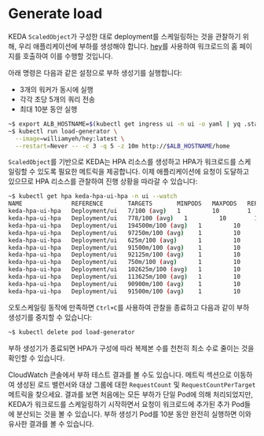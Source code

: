 # Generate load

KEDA `ScaledObject`가 구성한 대로 deployment를 스케일링하는 것을 관찰하기 위해, 우리 애플리케이션에 부하를 생성해야 합니다. [hey](https://github.com/rakyll/hey)를 사용하여 워크로드의 홈 페이지를 호출하여 이를 수행할 것입니다.

아래 명령은 다음과 같은 설정으로 부하 생성기를 실행합니다:

* 3개의 워커가 동시에 실행&#x20;
* 각각 초당 5개의 쿼리 전송&#x20;
* 최대 10분 동안 실행&#x20;

```bash
~$ export ALB_HOSTNAME=$(kubectl get ingress ui -n ui -o yaml | yq .status.loadBalancer.ingress[0].hostname)
~$ kubectl run load-generator \
  --image=williamyeh/hey:latest \
  --restart=Never -- -c 3 -q 5 -z 10m http://$ALB_HOSTNAME/home
```

`ScaledObject`를 기반으로 KEDA는 HPA 리소스를 생성하고 HPA가 워크로드를 스케일링할 수 있도록 필요한 메트릭을 제공합니다. 이제 애플리케이션에 요청이 도달하고 있으므로 HPA 리소스를 관찰하여 진행 상황을 따라갈 수 있습니다:

```bash
~$ kubectl get hpa keda-hpa-ui-hpa -n ui --watch
NAME              REFERENCE       TARGETS       MINPODS   MAXPODS   REPLICAS   AGE
keda-hpa-ui-hpa   Deployment/ui   7/100 (avg)   1         10        1          7m58s
keda-hpa-ui-hpa   Deployment/ui   778/100 (avg)   1         10        1          8m33s
keda-hpa-ui-hpa   Deployment/ui   194500m/100 (avg)   1         10        4          8m48s
keda-hpa-ui-hpa   Deployment/ui   97250m/100 (avg)    1         10        8          9m3s
keda-hpa-ui-hpa   Deployment/ui   625m/100 (avg)      1         10        8          9m18s
keda-hpa-ui-hpa   Deployment/ui   91500m/100 (avg)    1         10        8          9m33s
keda-hpa-ui-hpa   Deployment/ui   92125m/100 (avg)    1         10        8          9m48s
keda-hpa-ui-hpa   Deployment/ui   750m/100 (avg)      1         10        8          10m
keda-hpa-ui-hpa   Deployment/ui   102625m/100 (avg)   1         10        8          10m
keda-hpa-ui-hpa   Deployment/ui   113625m/100 (avg)   1         10        8          11m
keda-hpa-ui-hpa   Deployment/ui   90900m/100 (avg)    1         10        10         11m
keda-hpa-ui-hpa   Deployment/ui   91500m/100 (avg)    1         10        10         12m
```

오토스케일링 동작에 만족하면 `Ctrl+C`를 사용하여 관찰을 종료하고 다음과 같이 부하 생성기를 중지할 수 있습니다:

```bash
~$ kubectl delete pod load-generator
```

부하 생성기가 종료되면 HPA가 구성에 따라 복제본 수를 천천히 최소 수로 줄이는 것을 확인할 수 있습니다.

CloudWatch 콘솔에서 부하 테스트 결과를 볼 수도 있습니다. 메트릭 섹션으로 이동하여 생성된 로드 밸런서와 대상 그룹에 대한 `RequestCount` 및 `RequestCountPerTarget` 메트릭을 찾으세요. 결과를 보면 처음에는 모든 부하가 단일 Pod에 의해 처리되었지만, KEDA가 워크로드를 스케일링하기 시작하면서 요청이 워크로드에 추가된 추가 Pod들에 분산되는 것을 볼 수 있습니다. 부하 생성기 Pod를 10분 동안 완전히 실행하면 이와 유사한 결과를 볼 수 있습니다.

<figure><img src="https://eksworkshop.com/assets/images/keda-cloudwatch-07e776b16dcbc2a6934e1e61e1538634.png" alt=""><figcaption></figcaption></figure>



